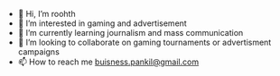 - 👋 Hi, I’m roohth
- 👀 I’m interested in gaming and advertisement
- 🌱 I’m currently learning journalism and mass communication
- 💞️ I’m looking to collaborate on gaming tournaments or advertisment campaigns
- 📫 How to reach me buisness.pankil@gmail.com

<!---
wpankil/wpankil is a ✨ special ✨ repository because its `README.md` (this file) appears on your GitHub profile.
You can click the Preview link to take a look at your changes.
--->

